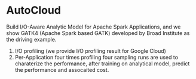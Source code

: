 # AutoCloud
Build I/O-Aware Analytic Model for Apache Spark Applications, and we show GATK4 (Apache Spark based GATK) developed by Broad Institute as the driving example.

1. I/O profiling (we provide I/O profiling result for Google Cloud)
2. Per-Application four times profiling
four sampling runs are used  to charaterize the performance, after training on analytical model, predict the performance and assocaited cost.





